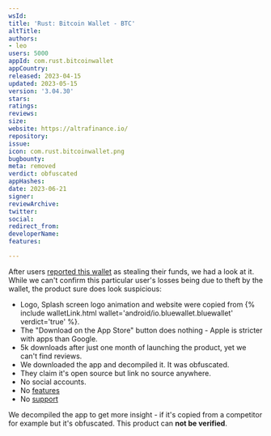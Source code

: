 ```yaml
---
wsId: 
title: 'Rust: Bitcoin Wallet - BTC'
altTitle: 
authors:
- leo
users: 5000
appId: com.rust.bitcoinwallet
appCountry: 
released: 2023-04-15
updated: 2023-05-15
version: '3.04.30'
stars: 
ratings: 
reviews: 
size: 
website: https://altrafinance.io/
repository: 
issue: 
icon: com.rust.bitcoinwallet.png
bugbounty: 
meta: removed
verdict: obfuscated
appHashes: 
date: 2023-06-21
signer: 
reviewArchive: 
twitter: 
social: 
redirect_from: 
developerName: 
features: 

---
```


After users
[reported this wallet](https://www.reddit.com/r/Bitcoin/comments/13ieh29/stolen_bitcoin/)
as stealing their funds, we had a look at it. While we can't confirm this
particular user's losses being due to theft by the wallet, the product sure
does look suspicious:

* Logo, Splash screen logo animation and website were copied from
  {% include walletLink.html wallet='android/io.bluewallet.bluewallet' verdict='true' %}.
* The "Download on the App Store" button does nothing - Apple is stricter
  with apps than Google.
* 5k downloads after just one month of launching the product, yet we can't find
  reviews.
* We downloaded the app and decompiled it. It was obfuscated.
* They claim it's open source but link no source anywhere.
* No social accounts.
* No [features](https://altrafinance.io/features/)
* No [support](https://altrafinance.io/support/)

We decompiled the app to get more insight - if it's copied from a competitor for example but it's obfuscated. This product can **not be verified**.
